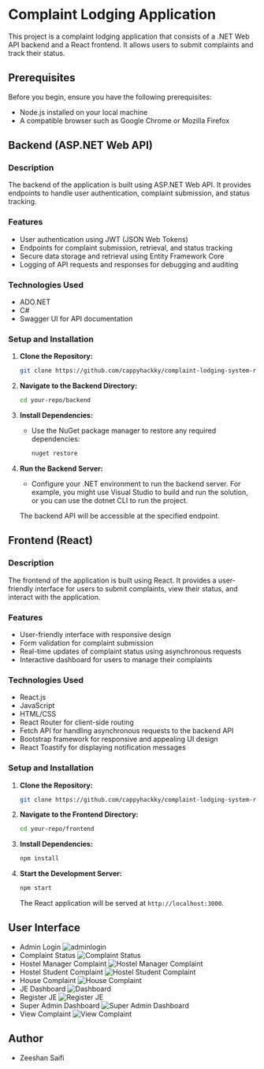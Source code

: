 # Complaint Lodging Application

This project is a complaint lodging application that consists of a .NET Web API backend and a React frontend. It allows users to submit complaints and track their status.

## Prerequisites
Before you begin, ensure you have the following prerequisites:

- Node.js installed on your local machine
- A compatible browser such as Google Chrome or Mozilla Firefox

## Backend (ASP.NET Web API)

### Description

The backend of the application is built using ASP.NET Web API. It provides endpoints to handle user authentication, complaint submission, and status tracking.

### Features

- User authentication using JWT (JSON Web Tokens)
- Endpoints for complaint submission, retrieval, and status tracking
- Secure data storage and retrieval using Entity Framework Core
- Logging of API requests and responses for debugging and auditing

### Technologies Used

- ADO.NET
- C#
- Swagger UI for API documentation

### Setup and Installation

1. **Clone the Repository:**
   ```bash
   git clone https://github.com/cappyhackky/complaint-lodging-system-react-dot-net.git
   ```

2. **Navigate to the Backend Directory:**
   ```bash
   cd your-repo/backend
   ```

3. **Install Dependencies:**
   - Use the NuGet package manager to restore any required dependencies:
     ```bash
     nuget restore
     ```

4. **Run the Backend Server:**
   - Configure your .NET environment to run the backend server. For example, you might use Visual Studio to build and run the solution, or you can use the dotnet CLI to run the project.

   The backend API will be accessible at the specified endpoint.

## Frontend (React)

### Description

The frontend of the application is built using React. It provides a user-friendly interface for users to submit complaints, view their status, and interact with the application.

### Features

- User-friendly interface with responsive design
- Form validation for complaint submission
- Real-time updates of complaint status using asynchronous requests
- Interactive dashboard for users to manage their complaints

### Technologies Used

- React.js
- JavaScript
- HTML/CSS
- React Router for client-side routing
- Fetch API for handling asynchronous requests to the backend API
- Bootstrap framework for responsive and appealing UI design
- React Toastify for displaying notification messages

### Setup and Installation

1. **Clone the Repository:**
   ```bash
   git clone https://github.com/cappyhackky/complaint-lodging-system-react-dot-net.git
   ```

2. **Navigate to the Frontend Directory:**
   ```bash
   cd your-repo/frontend
   ```

3. **Install Dependencies:**
   ```bash
   npm install
   ```

4. **Start the Development Server:**
   ```bash
   npm start
   ```

   The React application will be served at `http://localhost:3000`.

## User Interface
- Admin Login
![adminlogin](/img/AdminLogin.png)
- Complaint Status
![Complaint Status](/img/ComplaintStatus.png)
- Hostel Manager Complaint
![Hostel Manager Complaint](/img/HostelManComp.png)
- Hostel Student Complaint
![Hostel Student Complaint](/img/HostelStudComp.png)
- House Complaint
![House Complaint](/img/HouseComp.png)
- JE Dashboard
![Dashboard](/img/JEDash.png)
- Register JE
![Register JE](/img/RegisterJE.png)
- Super Admin Dashboard
![Super Admin Dashboard](/img/SuperAdmin.png)
- View Complaint
![View Complaint](/img/ViewComplaint.png)

## Author

- Zeeshan Saifi
